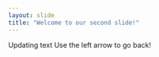 ```yaml
---
layout: slide
title: "Welcome to our second slide!"
---
```

Updating text
Use the left arrow to go back!

